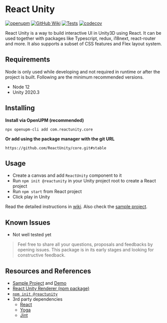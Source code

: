 # React Unity

[![openupm](https://img.shields.io/npm/v/com.reactunity.core?label=openupm&registry_uri=https://package.openupm.com)](https://openupm.com/packages/com.reactunity.core/)
[![GitHub Wiki](https://img.shields.io/badge/wiki-available-brightgreen.svg)](https://github.com/ReactUnity/core/wiki)
[![Tests](https://github.com/ReactUnity/core/actions/workflows/test.yml/badge.svg)](https://github.com/ReactUnity/core/actions/workflows/test.yml)
[![codecov](https://codecov.io/gh/ReactUnity/core/branch/main/graph/badge.svg?token=3ZDHD77UX1)](https://codecov.io/gh/ReactUnity/core)

React Unity is a way to build interactive UI in Unity3D using React. It can be used together with packages like Typescript, redux, i18next, react-router and more.
It also supports a subset of CSS features and Flex layout system.

## Requirements

Node is only used while developing and not required in runtime or after the project is built. Following are the minimum recommended versions.

- Node 12
- Unity 2020.3

## Installing

**Install via OpenUPM (recommended)**

```
npx openupm-cli add com.reactunity.core
```

**Or add using the package manager with the git URL**

`https://github.com/ReactUnity/core.git#stable`


## Usage

- Create a canvas and add `ReactUnity` component to it
- Run `npm init @reactunity` in your Unity project root to create a React project
- Run `npm start` from React project
- Click play in Unity

Read the detailed instructions in [wiki](https://github.com/ReactUnity/core/wiki). Also check the [sample project](https://github.com/ReactUnity/samples).

## Known Issues

- Not well tested yet

> Feel free to share all your questions, proposals and feedbacks by opening issues. This package is in its early stages and looking for constructive feedback.

## Resources and References

- [Sample Project](https://github.com/ReactUnity/samples) and [Demo](https://reactunity.github.io/samples)
- [React Unity Renderer (npm package)](https://github.com/ReactUnity/renderer)
- [`npm init @reactunity`](https://github.com/ReactUnity/create)
- 3rd party dependencies
  - [React](https://reactjs.org/)
  - [Yoga](https://yogalayout.com/)
  - [Jint](https://github.com/sebastienros/jint)
